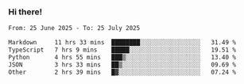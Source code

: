 ### Hi there!

<!--START_SECTION:waka-->

```txt
From: 25 June 2025 - To: 25 July 2025

Markdown     11 hrs 33 mins  ████████░░░░░░░░░░░░░░░░░   31.49 %
TypeScript   7 hrs 9 mins    █████░░░░░░░░░░░░░░░░░░░░   19.51 %
Python       4 hrs 55 mins   ███▒░░░░░░░░░░░░░░░░░░░░░   13.40 %
JSON         3 hrs 33 mins   ██▒░░░░░░░░░░░░░░░░░░░░░░   09.69 %
Other        2 hrs 39 mins   █▓░░░░░░░░░░░░░░░░░░░░░░░   07.24 %
```

<!--END_SECTION:waka-->
